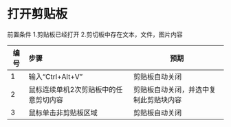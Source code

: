 # 打开剪贴板

前置条件
1.剪贴板已经打开
2.剪切板中存在文本，文件，图片内容

| 编号 | 步骤                                                   | 预期                     |
| ---- | :----------------------------------------------------| ------------------------ |
| 1    | 输入“Ctrl+Alt+V” | 剪贴板自动关闭                          |
| 2    | 鼠标连续单机2次剪贴板中的任意剪切内容        | 剪贴板自动关闭，并选中复制此剪贴块内容   |
| 3    | 鼠标单击非剪贴板区域       | 剪贴板自动关闭   |